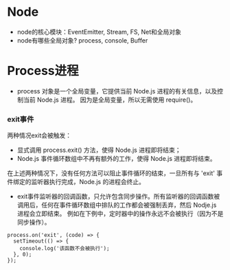 # Node

+ node的核心模块：EventEmitter, Stream, FS, Net和全局对象
+ node有哪些全局对象? process, console, Buffer



# Process进程
+ process 对象是一个全局变量，它提供当前 Node.js 进程的有关信息，以及控制当前 Node.js 进程。 因为是全局变量，所以无需使用 require()。
### exit事件
 两种情况exit会被触发：
 - 显式调用 process.exit() 方法，使得 Node.js 进程即将结束；
 - Node.js 事件循环数组中不再有额外的工作，使得 Node.js 进程即将结束。

在上述两种情况下，没有任何方法可以阻止事件循环的结束，一旦所有与 'exit' 事件绑定的监听器执行完成，Node.js 的进程会终止。

+ exit事件监听器的回调函数，只允许包含同步操作。所有监听器的回调函数被调用后，任何在事件循环数组中排队的工作都会被强制丢弃，然后 Nodje.js 进程会立即结束。 例如在下例中，定时器中的操作永远不会被执行（因为不是同步操作）。
````
process.on('exit', (code) => {
  setTimeout(() => {
    console.log('该函数不会被执行');
  }, 0);
});
````